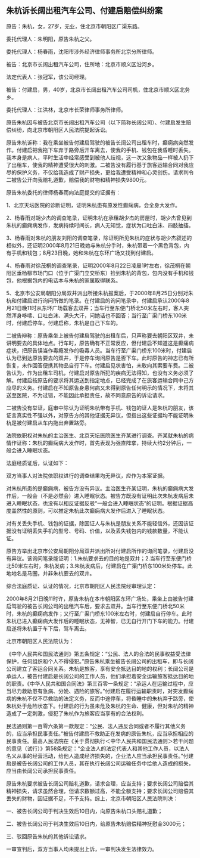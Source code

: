 ## 朱杭诉长阔出租汽车公司、付建启赔偿纠纷案

原告：朱杭，女，27岁，无业，住北京市朝阳区广渠东路。

委托代理人：朱明阳，原告朱杭之父。

委托代理人：杨春雨，沈阳市涉外经济律师事务所北京分所律师。

被告：北京市长阔出租汽车公司，住所地：北京市顺义区沿河乡。

法定代表人：张冠军，该公司经理。

被告：付建启，男，40岁，北京市长阔出租汽车公司司机，住北京市顺义区北务乡。

委托代理人：江洪林，北京市长荣律师事务所律师。

原告朱杭因与被告北京市长阔出租汽车公司（以下简称长阔公司）、付建启发生赔偿纠纷，向北京市朝阳区人民法院提起诉讼。

原告朱杭诉称：我在乘坐被告付建启驾驶的被告长阔公司出租车时，癫痫病突然发作。付建启把我拖下车弃于路旁后开车离去，使我的手机、钱包在我昏睡时丢失。我本身是病人，平时生活中经常感受到被他人歧视，这一次又象物品一样被人扔下了出租车，使我的精神遭受很大的刺激。二被告没有履行基于旅客运输合同对我应尽的保护义务，不仅给我造成了财产损失，更给我遭受精神和心灵创伤。请求判令二被告公开向我赔礼道歉，赔偿我的财物和精神损失9800元。

原告朱杭委托的律师杨春雨向法庭提交的证据有：

1、北京天坛医院的诊断证明，证明朱杭患有原发性癫痫病，会全身大发作。

2、杨春雨对胡少杰的调查笔录，证明朱杭在承租胡少杰的房屋时，胡少杰曾见到朱杭的癫痫病发作，发病持续时间长，病人无知觉，症状为口吐白沫、四肢抽搐。

3、杨春雨对朱杭的朋友刘阳的调查笔录，除证明所见朱杭的症状与胡少杰叙述的相似外，还证明2000年8月21日晚她与朱杭分手时，朱杭带着一个黑色背包，内有手机和钱包；8月23日晚，她和朱杭在东环广场又找到付建启。

4、杨春雨对徐茂桐的调查笔录，证明2000年8月22日凌晨1时左右，徐茂桐在朝阳区垂杨柳市场门口（位于广渠门立交桥东）捡到朱杭的背包，包内没有手机和钱包，他根据包内的电话本与朱杭的家属取得联系。

5、北京市公安局朝阳分局双井派出所接朱杭报案后，于2000年8月25日分别对朱杭和付建启进行询问所做的笔录。在付建启的询问笔录中，付建启承认2000年8月21日晚11时从东环广场载客去双井；当车行至东便门桥北50米左右时，客人突然浑身哆嗦、口吐白沫、满头大汗，问她话也不回答；当行至广渠门桥东100米时，付建启停车。付建启称，朱杭是自己下车的。

二被告辩称：原告乘坐上被告付建启驾驶的出租车后，只声称要去朝阳区双井，未讲明要去的具体地点。行车时，原告确有不正常反应，但付建启不知道这是癫痛病症状，把原告误当作毒瘾发作的吸毒人员。当车行至广渠门桥东100米时，付建启认为已到达原告要去的双井，于是停车询问原告是否下车。此时原告的神志已有所恢复，未作回答便携其物品自行下车。付建启见状害怕，未敢向其索要车费。二被告认为，作为出租车司机，付建启对原告所犯的疾病无法得知，也没有义务必须了解。付建启按原告的要求将其运送到指定地点，已经完成了在旅客运输合同中己方应尽的义务。付建启在不知原告身患何病又未得到原告任何明示的情况下，未将其送至医院，不为过错，不能因此承担责任，故不同意原告的诉讼请求。

二被告没有举证，庭审中除认为证明朱杭带有手机、钱包的证人是朱杭的朋友，该证言真实性不强以外，对原告方的其他证据无异议，但指出这些证据均不能证明朱杭是被付建启从车内拖出弃置路旁。

法院依职权对朱杭的主治医生、北京天坛医院医生齐某进行调查。齐某就朱杭的病情作证称：朱杭的癫痫病大发作时，首先表现为强直阵挛，持续大约2分钟后，一般会进入睡眠状态。

法庭经质证后，认证如下：

双方当事人对法院依职权进行的调查结果均无异议，应作为本案证据。

对朱杭所患的是癫痫病，被告方没有异议。主治医生齐某证明，朱杭的癫痫病大发作后，一般会（不是必然会）进入睡眠状态。被告方既没有证明此次朱杭发病后未进入睡眠状态，也没有以相反证据反驳“一般会进入睡眠状态”的证明。根据证据高度盖然性的原则，可以推定朱杭此次癫痫病大发作后进入了睡眠状态。

对有关丢失手机、钱包的证据，除因证人与朱杭是朋友关系不能轻信外，还因该证据没有证明丢失手机的型号、号码、价值，以及丢失钱包内的钱款数量，不能认证。

原告方举出北京市公安局朝阳分局双井派出所对付建启所作的询问笔录，付建启没有异议。该询问笔录能证明：1.朱杭要求去的目的地是双井；2.当车行至东便门桥北50米左右时，朱杭发病；3.朱杭发病后，付建启在广渠门桥东100米处停车。此地地名是马圈，并非朱杭要去的双井。

综合法庭质证、认证的情况，北京市朝阳区人民法院经审理认定：

2000年8月21日晚11时许，原告朱杭在本市朝阳区东环广场处，乘坐上由被告付建启驾驶的被告长阔公司的出租汽车后，要求去双井。当车行至东便门桥北50米时，朱杭的癫痫病发作；又行至广渠门桥东100米左右时，付建启自行停车。此时朱杭已进入癫痫病大发作后的睡眠状态，无神智，已无自行开门下车的能力。付建启遂将朱杭置于车下后，驾车离去。

北京市朝阳区人民法院认为：

《中华人民共和国民法通则》第五条规定：“公民、法人的合法的民事权益受法律保护，任何组织和个人不得侵犯。”原告朱杭乘坐被告长阔公司的出租车，即与长阔公司建立了客运合同关系。朱杭是旅客，享有安全抵达目的地的权利；长阔公司是承运人，被告付建启是长阔公司的工作人员，他们承担着安全运输旅客抵达目的地的职责。《中华人民共和国合同法》第三百零一条规定：“承运人在运输过程中，应当尽力救助患有急病、分娩、遇险的旅客。”付建启在履行运输职责时，对突发癫痫病的朱杭不仅不尽救助的法定义务，反而中途停车，将昏睡中的朱杭弃于路旁，使朱杭处于危险状态下。付建启的行为虽未危及朱杭的生命、健康，但对朱杭的精神造成了一定刺激，侵犯了朱杭作为旅客应当享有的合法权利。

民法通则第一百零六条第一款规定：“公民、法人违反合同或者不履行其他义务的，应当承担民事责任。”被告付建启不救助正在发病的原告朱杭，应当承担相应的民事责任。最高人民法院在《关于贯彻执行＜中华人民共和国民法通则＞若干问题的意见（试行）》第58条规定：“企业法人的法定代表人和其他工作人员，以法人名义从事的经营活动，给他人造成经济损失的，企业法人应当承担民事责任。”付建启是被告长阔公司的工作人员，其在执行长阔公司运输任务中给他人造成的损失，应当由长阔公司承担民事责任。

原告朱杭要求被告长阔公司赔礼道歉，请求合理，应当支持；要求长阔公司赔偿其精神损失，请求虽然合理，但请求数额过高，不能全额支持；要求长阔公司赔偿其丢失的财物，因证据不足，不予支持。综上，北京市朝阳区人民法院判决：

一、被告长阔公司于判决生效后10日内，向原告朱杭口头赔礼道歉；

二、被告长阔公司于判决生效后10日内，给原告朱杭赔偿精神抚慰金3000元；

三、驳回原告朱杭的其他诉讼请求。

一审宣判后，双方当事人均未提出上诉，一审判决发生法律效力。

